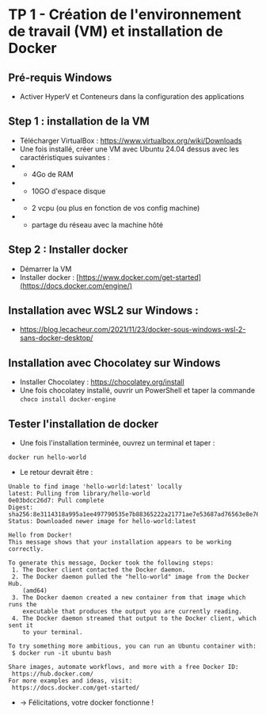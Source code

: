 # TP 1 - Création de l'environnement de travail (VM) et installation de Docker

## Pré-requis Windows 

- Activer HyperV et Conteneurs dans la configuration des applications

## Step 1 : installation de la VM 
* Télécharger VirtualBox : https://www.virtualbox.org/wiki/Downloads
* Une fois installé, créer une VM avec Ubuntu 24.04 dessus avec les caractéristiques suivantes :
* * 4Go de RAM
* * 10GO d'espace disque
* * 2 vcpu (ou plus en fonction de vos config machine)
* * partage du réseau avec la machine hôté


## Step 2 : Installer docker 
* Démarrer la VM
* Installer docker : [https://www.docker.com/get-started](https://docs.docker.com/engine/)

## Installation avec WSL2 sur Windows :

* https://blog.lecacheur.com/2021/11/23/docker-sous-windows-wsl-2-sans-docker-desktop/ 

## Installation avec Chocolatey sur Windows

* Installer Chocolatey : https://chocolatey.org/install
* Une fois chocolatey installé, ouvrir un PowerShell et taper la commande `choco install docker-engine`


## Tester l'installation de docker 

* Une fois l'installation terminée, ouvrez un terminal et taper :
```
docker run hello-world
```
* Le retour devrait être :
```
Unable to find image 'hello-world:latest' locally
latest: Pulling from library/hello-world
0e03bdcc26d7: Pull complete
Digest: sha256:8e3114318a995a1ee497790535e7b88365222a21771ae7e53687ad76563e8e76
Status: Downloaded newer image for hello-world:latest

Hello from Docker!
This message shows that your installation appears to be working correctly.

To generate this message, Docker took the following steps:
 1. The Docker client contacted the Docker daemon.
 2. The Docker daemon pulled the "hello-world" image from the Docker Hub.
    (amd64)
 3. The Docker daemon created a new container from that image which runs the
    executable that produces the output you are currently reading.
 4. The Docker daemon streamed that output to the Docker client, which sent it
    to your terminal.

To try something more ambitious, you can run an Ubuntu container with:
 $ docker run -it ubuntu bash

Share images, automate workflows, and more with a free Docker ID:
 https://hub.docker.com/
For more examples and ideas, visit:
 https://docs.docker.com/get-started/
```
 * -> Félicitations, votre docker fonctionne ! 

